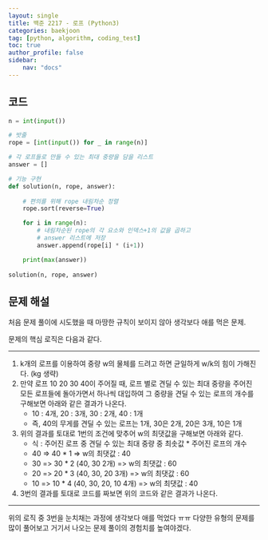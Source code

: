 ```yaml
---
layout: single
title: 백준 2217 - 로프 (Python3)
categories: baekjoon
tag: [python, algorithm, coding_test]
toc: true 
author_profile: false
sidebar:
    nav: "docs"
---
```


## 코드

```python
n = int(input())

# 밧줄
rope = [int(input()) for _ in range(n)]

# 각 로프들로 만들 수 있는 최대 중량을 담을 리스트
answer = []

# 기능 구현
def solution(n, rope, answer):
    
    # 편의를 위해 rope 내림차순 정렬
    rope.sort(reverse=True)

    for i in range(n):
        # 내림차순된 rope의 각 요소와 인덱스+1의 값을 곱하고
        # answer 리스트에 저장
        answer.append(rope[i] * (i+1))

    print(max(answer))
    
solution(n, rope, answer)
```



## 문제 해설

처음 문제 풀이에 시도했을 때 마땅한 규칙이 보이지 않아 생각보다 애를 먹은 문제.

문제의 핵심 로직은 다음과 같다.

---

1. k개의 로프를 이용하여 중량 w의 물체를 드려고 하면 균일하게 w/k의 힘이 가해진다. (kg 생략)
2. 만약 로프 10 20 30 40이 주어질 때, 로프 별로 견딜 수 있는 최대 중량을 주어진 모든 로프들에 돌아가면서 하나씩 대입하여 그 중량을 견딜 수 있는 로프의 개수를 구해보면 아래와 같은 결과가 나온다.
   - 10 : 4개, 20 : 3개, 30 : 2개, 40 : 1개
   - 즉, 40의 무게를 견딜 수 있는 로프는 1개, 30은 2개, 20은 3개, 10은 1개
3. 위의 결과를 토대로 1번의 조건에 맞추어 w의 최댓값을 구해보면 아래와 같다.
   - 식 : 주어진 로프 중 견딜 수 있는 최대 중량 중 최솟값 * 주어진 로프의 개수
   - 40 => 40 * 1 => w의 최댓값 : 40
   - 30 => 30 * 2 (40, 30 2개) => w의 최댓값 : 60
   - 20 => 20 * 3 (40, 30, 20 3개) => w의 최댓값 : 60
   - 10 => 10 * 4 (40, 30, 20, 10 4개) => w의 최댓값 : 40
4. 3번의 결과를 토대로 코드를 짜보면 위의 코드와 같은 결과가 나온다.

---

위의 로직 중 3번을 눈치채는 과정에 생각보다 애를 먹었다 ㅠㅠ 다양한 유형의 문제를 많이 풀어보고 거기서 나오는 문제 풀이의 경험치를 높여야겠다.

